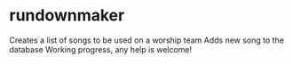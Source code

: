 # rundownmaker
Creates a list of songs to be used on a worship team
Adds new song to the database
Working progress, any help is welcome!
